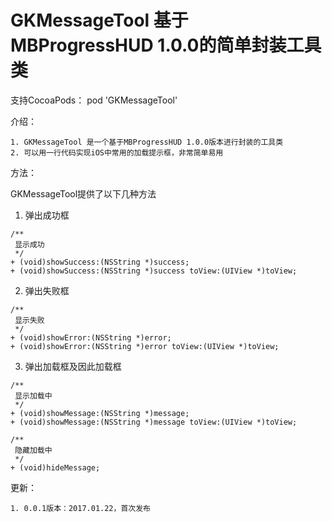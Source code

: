 # GKMessageTool  基于MBProgressHUD 1.0.0的简单封装工具类

支持CocoaPods：  pod 'GKMessageTool'

介绍：

```
1. GKMessageTool 是一个基于MBProgressHUD 1.0.0版本进行封装的工具类
2. 可以用一行代码实现iOS中常用的加载提示框，非常简单易用
```

方法：

GKMessageTool提供了以下几种方法

1. 弹出成功框

```
/**
 显示成功
 */
+ (void)showSuccess:(NSString *)success;
+ (void)showSuccess:(NSString *)success toView:(UIView *)toView;
```

2. 弹出失败框

```
/**
 显示失败
 */
+ (void)showError:(NSString *)error;
+ (void)showError:(NSString *)error toView:(UIView *)toView;
```

3. 弹出加载框及因此加载框
```
/**
 显示加载中
 */
+ (void)showMessage:(NSString *)message;
+ (void)showMessage:(NSString *)message toView:(UIView *)toView;

/**
 隐藏加载中
 */
+ (void)hideMessage;
```


更新：
```
1. 0.0.1版本：2017.01.22，首次发布
```
